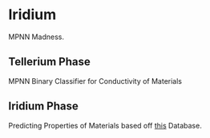 # Iridium
MPNN Madness.

## Tellerium Phase

MPNN Binary Classifier for Conductivity of Materials

## Iridium Phase

Predicting Properties of Materials based off [this](https://datadryad.org/stash/dataset/doi:10.5061/dryad.gn001) Database.
